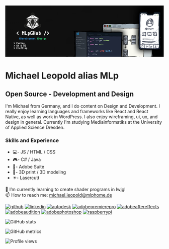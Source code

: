 
![Open Source - Development and Design](https://github.com/MLpGHub/MLpGHub/blob/main/images/banner.png)
# Michael Leopold alias MLp
## Open Source - Development and Design
I'm Michael from Germany, and I do content on Design and Development. I really enjoy learning languages and frameworks like React and React Native, as well as work in WordPress. I also enjoy wireframing, ui, ux, and design in general. Currently I'm studying Mediainformatiks at the University of Applied Science Dresden.

### Skills and Experience 
* 💻- JS / HTML / CSS
* 🎮- C# / Java
* 🎥- Adobe Suite
* 🔌- 3D print / 3D modeling
* ✴️- Lasercutt

🌱 I’m currently learning to create shader programs in lwjgl<br>
📫 How to reach me: michael.leopold@mlphome.de 


[<img src='https://cdn.jsdelivr.net/npm/simple-icons@3.0.1/icons/github.svg' alt='github' height='40'>](https://github.com/MLpGHub)  [<img src='https://cdn.jsdelivr.net/npm/simple-icons@3.0.1/icons/linkedin.svg' alt='linkedin' height='40'>](https://www.linkedin.com/in/michael-leopold/)  [<img src='https://cdn.jsdelivr.net/npm/simple-icons@3.0.1/icons/autodesk.svg' alt='autodesk' height='40'>](https://www.autodesk.com )  [<img src='https://cdn.jsdelivr.net/npm/simple-icons@3.0.1/icons/adobepremierepro.svg' alt='adobepremierepro' height='40'>](https://www.adobe.com/products/premiere.html )  [<img src='https://cdn.jsdelivr.net/npm/simple-icons@3.0.1/icons/adobeaftereffects.svg' alt='adobeaftereffects' height='40'>](https://www.adobe.com/products/aftereffects.html )  [<img src='https://cdn.jsdelivr.net/npm/simple-icons@3.0.1/icons/adobeaudition.svg' alt='adobeaudition' height='40'>](https://www.adobe.com/products/audition.html )  [<img src='https://cdn.jsdelivr.net/npm/simple-icons@3.0.1/icons/adobephotoshop.svg' alt='adobephotoshop' height='40'>](https://www.adobe.com/products/photoshop.html )  [<img src='https://cdn.jsdelivr.net/npm/simple-icons@3.0.1/icons/raspberrypi.svg' alt='raspberrypi' height='40'>](https://www.raspberrypi.org )  

![GitHub stats](https://github-readme-stats.vercel.app/api?username=MLpGHub&show_icons=true)  

![GitHub metrics](https://metrics.lecoq.io/MLpGHub)  

![Profile views](https://gpvc.arturio.dev/MLpGHub)  
